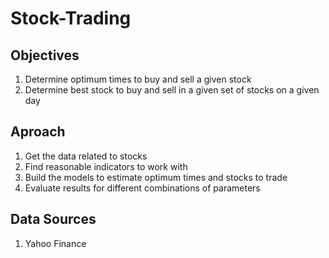 # Stock-Trading

## Objectives

1. Determine optimum times to buy and sell a given stock
2. Determine best stock to buy and sell in a given set of stocks on a given day

## Aproach

1. Get the data related to stocks
2. Find reasonable indicators to work with
3. Build the models to estimate optimum times and stocks to trade
4. Evaluate results for different combinations of parameters

## Data Sources

1. Yahoo Finance
